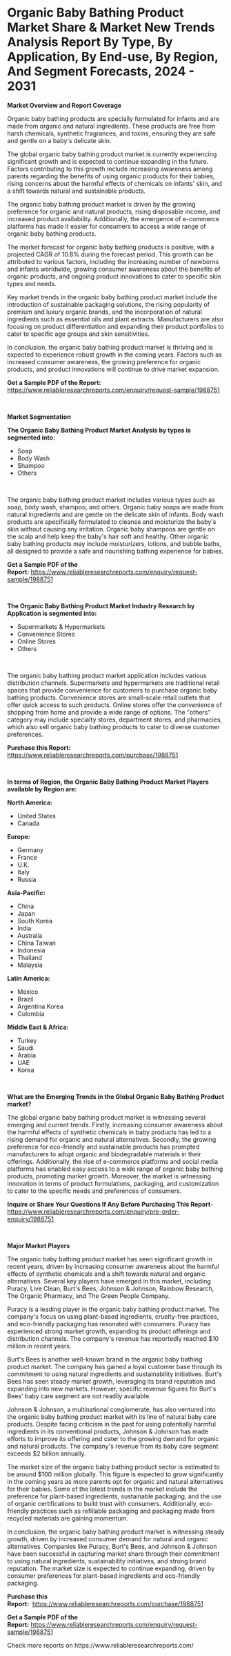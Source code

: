 <p><h1>Organic Baby Bathing Product Market Share & Market New Trends Analysis Report By Type, By Application, By End-use, By Region, And Segment Forecasts, 2024 - 2031</h1></p><p><strong>Market Overview and Report Coverage</strong></p>
<p><p>Organic baby bathing products are specially formulated for infants and are made from organic and natural ingredients. These products are free from harsh chemicals, synthetic fragrances, and toxins, ensuring they are safe and gentle on a baby's delicate skin.</p><p>The global organic baby bathing product market is currently experiencing significant growth and is expected to continue expanding in the future. Factors contributing to this growth include increasing awareness among parents regarding the benefits of using organic products for their babies, rising concerns about the harmful effects of chemicals on infants' skin, and a shift towards natural and sustainable products.</p><p>The organic baby bathing product market is driven by the growing preference for organic and natural products, rising disposable income, and increased product availability. Additionally, the emergence of e-commerce platforms has made it easier for consumers to access a wide range of organic baby bathing products.</p><p>The market forecast for organic baby bathing products is positive, with a projected CAGR of 10.8% during the forecast period. This growth can be attributed to various factors, including the increasing number of newborns and infants worldwide, growing consumer awareness about the benefits of organic products, and ongoing product innovations to cater to specific skin types and needs.</p><p>Key market trends in the organic baby bathing product market include the introduction of sustainable packaging solutions, the rising popularity of premium and luxury organic brands, and the incorporation of natural ingredients such as essential oils and plant extracts. Manufacturers are also focusing on product differentiation and expanding their product portfolios to cater to specific age groups and skin sensitivities.</p><p>In conclusion, the organic baby bathing product market is thriving and is expected to experience robust growth in the coming years. Factors such as increased consumer awareness, the growing preference for organic products, and product innovations will continue to drive market expansion.</p></p>
<p><strong>Get a Sample PDF of the Report:</strong> <a href="https://www.reliableresearchreports.com/enquiry/request-sample/1988751">https://www.reliableresearchreports.com/enquiry/request-sample/1988751</a></p>
<p>&nbsp;</p>
<p><strong>Market Segmentation</strong></p>
<p><strong>The Organic Baby Bathing Product Market Analysis by types is segmented into:</strong></p>
<p><ul><li>Soap</li><li>Body Wash</li><li>Shampoo</li><li>Others</li></ul></p>
<p>&nbsp;</p>
<p><p>The organic baby bathing product market includes various types such as soap, body wash, shampoo, and others. Organic baby soaps are made from natural ingredients and are gentle on the delicate skin of infants. Body wash products are specifically formulated to cleanse and moisturize the baby's skin without causing any irritation. Organic baby shampoos are gentle on the scalp and help keep the baby's hair soft and healthy. Other organic baby bathing products may include moisturizers, lotions, and bubble baths, all designed to provide a safe and nourishing bathing experience for babies.</p></p>
<p><strong>Get a Sample PDF of the Report:</strong>&nbsp;<a href="https://www.reliableresearchreports.com/enquiry/request-sample/1988751">https://www.reliableresearchreports.com/enquiry/request-sample/1988751</a></p>
<p>&nbsp;</p>
<p><strong>The Organic Baby Bathing Product Market Industry Research by Application is segmented into:</strong></p>
<p><ul><li>Supermarkets & Hypermarkets</li><li>Convenience Stores</li><li>Online Stores</li><li>Others</li></ul></p>
<p>&nbsp;</p>
<p><p>The organic baby bathing product market application includes various distribution channels. Supermarkets and hypermarkets are traditional retail spaces that provide convenience for customers to purchase organic baby bathing products. Convenience stores are small-scale retail outlets that offer quick access to such products. Online stores offer the convenience of shopping from home and provide a wide range of options. The "others" category may include specialty stores, department stores, and pharmacies, which also sell organic baby bathing products to cater to diverse customer preferences.</p></p>
<p><strong>Purchase this Report:</strong>&nbsp; <a href="https://www.reliableresearchreports.com/purchase/1988751">https://www.reliableresearchreports.com/purchase/1988751</a></p>
<p>&nbsp;</p>
<p><strong>In terms of Region, the Organic Baby Bathing Product Market Players available by Region are:</strong></p>
<p>
    <p> <strong> North America: </strong>
        <ul>
            <li>United States</li>
            <li>Canada</li>
        </ul>
        </p> 
    <p> <strong> Europe: </strong>
        <ul>
            <li>Germany</li>
            <li>France</li>
            <li>U.K.</li>
            <li>Italy</li>
            <li>Russia</li>
        </ul>
        </p> 
    <p> <strong> Asia-Pacific: </strong>
        <ul>
            <li>China</li>
            <li>Japan</li>
            <li>South Korea</li>
            <li>India</li>
            <li>Australia</li>
            <li>China Taiwan</li>
            <li>Indonesia</li>
            <li>Thailand</li>
            <li>Malaysia</li>
        </ul>
        </p> 
    <p> <strong> Latin America: </strong>
        <ul>
            <li>Mexico</li>
            <li>Brazil</li>
            <li>Argentina Korea</li>
            <li>Colombia</li>
        </ul>
        </p> 
    <p> <strong> Middle East & Africa: </strong>
        <ul>
            <li>Turkey</li>
            <li>Saudi</li>
            <li>Arabia</li>
            <li>UAE</li>
            <li>Korea</li>
        </ul>
    </p>
    </p>
<p>&nbsp;</p>
<p><strong>What are the Emerging Trends in the Global Organic Baby Bathing Product market?</strong></p>
<p><p>The global organic baby bathing product market is witnessing several emerging and current trends. Firstly, increasing consumer awareness about the harmful effects of synthetic chemicals in baby products has led to a rising demand for organic and natural alternatives. Secondly, the growing preference for eco-friendly and sustainable products has prompted manufacturers to adopt organic and biodegradable materials in their offerings. Additionally, the rise of e-commerce platforms and social media platforms has enabled easy access to a wide range of organic baby bathing products, promoting market growth. Moreover, the market is witnessing innovation in terms of product formulations, packaging, and customization to cater to the specific needs and preferences of consumers.</p></p>
<p><strong>Inquire or Share Your Questions If Any Before Purchasing This Report</strong>- <a href="https://www.reliableresearchreports.com/enquiry/pre-order-enquiry/1988751">https://www.reliableresearchreports.com/enquiry/pre-order-enquiry/1988751</a></p>
<p>&nbsp;</p>
<p><strong>Major Market Players</strong></p>
<p><p>The organic baby bathing product market has seen significant growth in recent years, driven by increasing consumer awareness about the harmful effects of synthetic chemicals and a shift towards natural and organic alternatives. Several key players have emerged in this market, including Puracy, Live Clean, Burt's Bees, Johnson & Johnson, Rainbow Research, The Organic Pharmacy, and The Green People Company.</p><p>Puracy is a leading player in the organic baby bathing product market. The company's focus on using plant-based ingredients, cruelty-free practices, and eco-friendly packaging has resonated with consumers. Puracy has experienced strong market growth, expanding its product offerings and distribution channels. The company's revenue has reportedly reached $10 million in recent years.</p><p>Burt's Bees is another well-known brand in the organic baby bathing product market. The company has gained a loyal customer base through its commitment to using natural ingredients and sustainability initiatives. Burt's Bees has seen steady market growth, leveraging its brand reputation and expanding into new markets. However, specific revenue figures for Burt's Bees' baby care segment are not readily available.</p><p>Johnson & Johnson, a multinational conglomerate, has also ventured into the organic baby bathing product market with its line of natural baby care products. Despite facing criticism in the past for using potentially harmful ingredients in its conventional products, Johnson & Johnson has made efforts to improve its offering and cater to the growing demand for organic and natural products. The company's revenue from its baby care segment exceeds $2 billion annually.</p><p>The market size of the organic baby bathing product sector is estimated to be around $100 million globally. This figure is expected to grow significantly in the coming years as more parents opt for organic and natural alternatives for their babies. Some of the latest trends in the market include the preference for plant-based ingredients, sustainable packaging, and the use of organic certifications to build trust with consumers. Additionally, eco-friendly practices such as refillable packaging and packaging made from recycled materials are gaining momentum.</p><p>In conclusion, the organic baby bathing product market is witnessing steady growth, driven by increased consumer demand for natural and organic alternatives. Companies like Puracy, Burt's Bees, and Johnson & Johnson have been successful in capturing market share through their commitment to using natural ingredients, sustainability initiatives, and strong brand reputation. The market size is expected to continue expanding, driven by consumer preferences for plant-based ingredients and eco-friendly packaging.</p></p>
<p><strong>Purchase this Report:</strong>&nbsp;&nbsp;<a href="https://www.reliableresearchreports.com/purchase/1988751">https://www.reliableresearchreports.com/purchase/1988751</a></p>
<p></p>
<p><strong>Get a Sample PDF of the Report:</strong>&nbsp;<a href="https://www.reliableresearchreports.com/enquiry/request-sample/1988751">https://www.reliableresearchreports.com/enquiry/request-sample/1988751</a></p>
<p>Check more reports on https://www.reliableresearchreports.com/</p>
